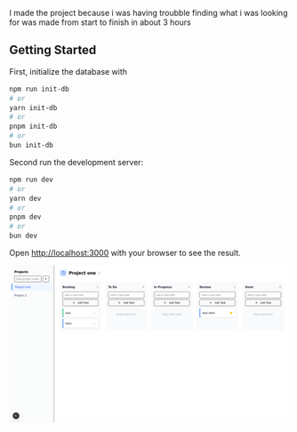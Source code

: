 I made the project because i was having troubble finding what i was looking for was made from start to finish in about 3 hours 



## Getting Started

First, initialize the database with 

```bash
npm run init-db
# or
yarn init-db
# or
pnpm init-db
# or
bun init-db
```

Second run the development server:

```bash
npm run dev
# or
yarn dev
# or
pnpm dev
# or
bun dev
```
Open [http://localhost:3000](http://localhost:3000) with your browser to see the result.


![screenshot](Screenshot%202025-04-27%20at%2012-48-49%20Create%20Next%20App.png)


